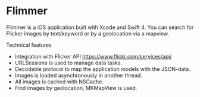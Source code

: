 # Flimmer

Flimmer is a iOS application built with Xcode and Swift 4. You can search for Flicker images by text/keyword or by a geolocation via a mapview.

Technical features
* Integration with Flicker API https://www.flickr.com/services/api/
* URLSessions is used to manage data tasks.
* Decodable protocol to map the application models with the JSON-data. 
* Images is loaded asynchronously in another thread.
* All images is cached with NSCache.
* Find images by geolocation, MKMapView is used.

